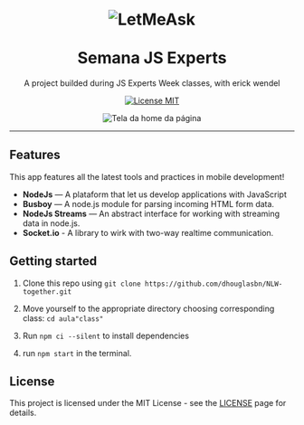 <h1 align="center">
<br>
  <img src="https://svgshare.com/i/YZC.svg" alt="LetMeAsk">
<br>
<br>
Semana JS Experts
</h1>

<p align="center">A project builded during JS Experts Week classes, with erick wendel</p>

<p align="center">
  <a href="https://opensource.org/licenses/MIT">
    <img src="https://img.shields.io/badge/License-MIT-blue.svg" alt="License MIT">
  </a>
</p>

<div align="center">
  <img src="https://i.ibb.co/Y83ycDW/Home.png" alt="Tela da home da página" >
</div>

<hr />

## Features

This app features all the latest tools and practices in mobile development!

- **NodeJs** — A plataform that let us develop applications with JavaScript
- **Busboy** — A node.js module for parsing incoming HTML form data.
- **NodeJs Streams** — An abstract interface for working with streaming data in node.js.
- **Socket.io** - A library to wirk with two-way realtime communication.


## Getting started

1. Clone this repo using `git clone https://github.com/dhouglasbn/NLW-together.git`
2. Move yourself to the appropriate directory choosing corresponding class: `cd aula"class"`<br />
3. Run `npm ci --silent` to install dependencies<br />

8. run `npm start` in the terminal.

## License

This project is licensed under the MIT License - see the [LICENSE](https://opensource.org/licenses/MIT) page for details.
